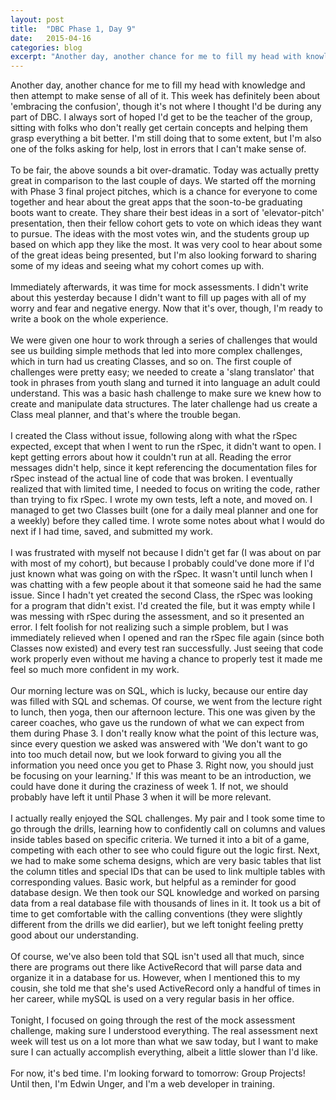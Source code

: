 ```yaml
---
layout: post
title:  "DBC Phase 1, Day 9"
date:   2015-04-16
categories: blog
excerpt: "Another day, another chance for me to fill my head with knowledge and then attempt to make sense of all of it. This week has definitely been about 'embracing the confusion', though it's not where I thought I'd be during any part of DBC. I always sort of hoped I'd get to be the teacher of the group, sitting with folks who don't really get certain concepts and helping them grasp everything a bit better. I'm still doing that to some extent, but I'm also one of the folks asking for help, lost in errors that I can't make sense of."
---
```


Another day, another chance for me to fill my head with knowledge and then attempt to make sense of all of it. This week has definitely been about 'embracing the confusion', though it's not where I thought I'd be during any part of DBC. I always sort of hoped I'd get to be the teacher of the group, sitting with folks who don't really get certain concepts and helping them grasp everything a bit better. I'm still doing that to some extent, but I'm also one of the folks asking for help, lost in errors that I can't make sense of.
<br>
<br>
To be fair, the above sounds a bit over-dramatic. Today was actually pretty great in comparison to the last couple of days. We started off the morning with Phase 3 final project pitches, which is a chance for everyone to come together and hear about the great apps that the soon-to-be graduating boots want to create. They share their best ideas in a sort of 'elevator-pitch' presentation, then their fellow cohort gets to vote on which ideas they want to pursue. The ideas with the most votes win, and the students group up based on which app they like the most. It was very cool to hear about some of the great ideas being presented, but I'm also looking forward to sharing some of my ideas and seeing what my cohort comes up with.
<br>
<br>
Immediately afterwards, it was time for mock assessments. I didn't write about this yesterday because I didn't want to fill up pages with all of my worry and fear and negative energy. Now that it's over, though, I'm ready to write a book on the whole experience.
<br>
<br>
We were given one hour to work through a series of challenges that would see us building simple methods that led into more complex challenges, which in turn had us creating Classes, and so on. The first couple of challenges were pretty easy; we needed to create a 'slang translator' that took in phrases from youth slang and turned it into language an adult could understand. This was a basic hash challenge to make sure we knew how to create and manipulate data structures. The later challenge had us create a Class meal planner, and that's where the trouble began.
<br>
<br>
I created the Class without issue, following along with what the rSpec expected, except that when I went to run the rSpec, it didn't want to open. I kept getting errors about how it couldn't run at all. Reading the error messages didn't help, since it kept referencing the documentation files for rSpec instead of the actual line of code that was broken. I eventually realized that with limited time, I needed to focus on writing the code, rather than trying to fix rSpec. I wrote my own tests, left a note, and moved on. I managed to get two Classes built (one for a daily meal planner and one for a weekly) before they called time. I wrote some notes about what I would do next if I had time, saved, and submitted my work.
<br>
<br>
I was frustrated with myself not because I didn't get far (I was about on par with most of my cohort), but because I probably could've done more if I'd just known what was going on with the rSpec. It wasn't until lunch when I was chatting with a few people about it that someone said he had the same issue. Since I hadn't yet created the second Class, the rSpec was looking for a program that didn't exist. I'd created the file, but it was empty while I was messing with rSpec during the assessment, and so it presented an error. I felt foolish for not realizing such a simple problem, but I was immediately relieved when I opened and ran the rSpec file again (since both Classes now existed) and every test ran successfully. Just seeing that code work properly even without me having a chance to properly test it made me feel so much more confident in my work.
<br>
<br>
Our morning lecture was on SQL, which is lucky, because our entire day was filled with SQL and schemas. Of course, we went from the lecture right to lunch, then yoga, then our afternoon lecture. This one was given by the career coaches, who gave us the rundown of what we can expect from them during Phase 3. I don't really know what the point of this lecture was, since every question we asked was answered with 'We don't want to go into too much detail now, but we look forward to giving you all the information you need once you get to Phase 3. Right now, you should just be focusing on your learning.' If this was meant to be an introduction, we could have done it during the craziness of week 1. If not, we should probably have left it until Phase 3 when it will be more relevant.
<br>
<br>
I actually really enjoyed the SQL challenges. My pair and I took some time to go through the drills, learning how to confidently call on columns and values inside tables based on specific criteria. We turned it into a bit of a game, competing with each other to see who could figure out the logic first. Next, we had to make some schema designs, which are very basic tables that list the column titles and special IDs that can be used to link multiple tables with corresponding values. Basic work, but helpful as a reminder for good database design. We then took our SQL knowledge and worked on parsing data from a real database file with thousands of lines in it. It took us a bit of time to get comfortable with the calling conventions (they were slightly different from the drills we did earlier), but we left tonight feeling pretty good about our understanding.
<br>
<br>
Of course, we've also been told that SQL isn't used all that much, since there are programs out there like ActiveRecord that will parse data and organize it in a database for us. However, when I mentioned this to my cousin, she told me that she's used ActiveRecord only a handful of times in her career, while mySQL is used on a very regular basis in her office.
<br>
<br>
Tonight, I focused on going through the rest of the mock assessment challenge, making sure I understood everything. The real assessment next week will test us on a lot more than what we saw today, but I want to make sure I can actually accomplish everything, albeit a little slower than I'd like.
<br>
<br>
For now, it's bed time. I'm looking forward to tomorrow: Group Projects! Until then, I'm Edwin Unger, and I'm a web developer in training.